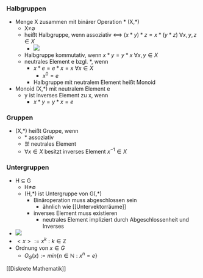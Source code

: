 ### Halbgruppen
+ Menge X zusammen mit binärer Operation \* (X,\*)
	+ X≠∅
	+ heißt Halbgruppe, wenn assoziativ <==> $(x*y)*z=x*(y*z)$ $∀x,y,z∈X$
		+ ![](../z_images/Pasted%20image%2020220319103800.png)
	+ Halbgruppe kommutativ, wenn $x*y=y*x$ $∀x,y∈X$
	+ neutrales Element e bzgl. \*, wenn 
		+ $x*e=e*x=x$ $∀x∈X$
			+ $x^0=e$
		+ Halbgruppe mit neutralem Element heißt Monoid
+ Monoid (X,\*) mit neutralem Element e
	+ y ist inverses Element zu x, wenn
		+ $x*y=y*x=e$

### Gruppen
+ (X,\*) heißt Gruppe, wenn
	+ \* assoziativ
	+ $∃!$ neutrales Element
	+ $∀x∈X$ besitzt inverses Element $x^{-1}∈X$

### Untergruppen
+ H ⊆ G
	+ H≠∅
	+ (H,\*) ist Untergruppe von G(,\*)
		+ Binäroperation muss abgeschlossen sein
			+ ähnlich wie [[Untervektorräume]]
		+ inverses Element muss existieren
			+ neutrales Element impliziert durch Abgeschlossenheit und Inverses
+ ![](../z_images/Pasted%20image%2020220324141209.png)
+ $<x>:={x^k:k∈ℤ}$
+ Ordnung von $x∈G$
	+ $O_G(x):=min\{n∈ℕ: x^n=e\}$
 
 [[Diskrete Mathematik]]